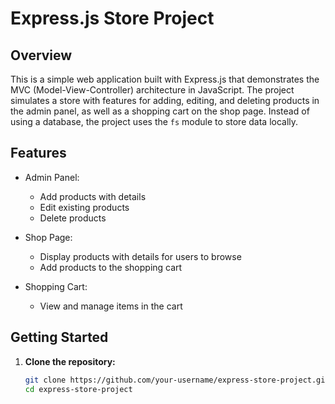 # Express.js Store Project

## Overview

This is a simple web application built with Express.js that demonstrates the MVC (Model-View-Controller) architecture in JavaScript. The project simulates a store with features for adding, editing, and deleting products in the admin panel, as well as a shopping cart on the shop page. Instead of using a database, the project uses the `fs` module to store data locally.

## Features

- Admin Panel:
  - Add products with details
  - Edit existing products
  - Delete products

- Shop Page:
  - Display products with details for users to browse
  - Add products to the shopping cart

- Shopping Cart:
  - View and manage items in the cart

## Getting Started

1. **Clone the repository:**

   ```bash
   git clone https://github.com/your-username/express-store-project.git
   cd express-store-project
